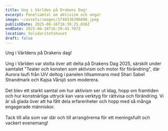 ```yaml
---
title: Ung i Världen på Drakens Dag!
excerpt: Panelsamtal om aktivism och unga!
image: ~/assets/images/1748336396698.jpeg
publishDate: 2025-06-16T16:39:25.036Z
endDate: 2025-06-16T16:39:43.707Z
location: Solidaritetshuset
draft: false
---
```

<!--StartFragment-->

Ung i Världens på Drakens dag!\
\
Ung i Världen var stolta över att delta på Drakens Dag 2025, särskilt under samtalet "Teater och konsten som aktivism och motor för förändring", där Aurora Isufi från UiV deltog i panelen tillsammans med Shari Sabel Strandmark [](https://www.linkedin.com/in/shari-sabel-strandmark-79a8a1154/)och Kajsa Vårsjö som moderera.\
\
Det blev ett starkt samtal om hur aktivism ser ut idag, hopp om framtiden och hur konstnärliga uttryck kan vara verktyg för rättvisa och förändring. Vi är så glada över att ha fått dela erfarenheter och hopp med så många engagerade människor.\
\
Tack till alla som var där och till arrangörerna för ett meningsfullt och vackert evenemang!

<!--EndFragment-->